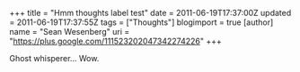+++
title = "Hmm thoughts label test"
date = 2011-06-19T17:37:00Z
updated = 2011-06-19T17:37:55Z
tags = ["Thoughts"]
blogimport = true 
[author]
	name = "Sean Wesenberg"
	uri = "https://plus.google.com/111523202047342274226"
+++

Ghost whisperer... Wow.
